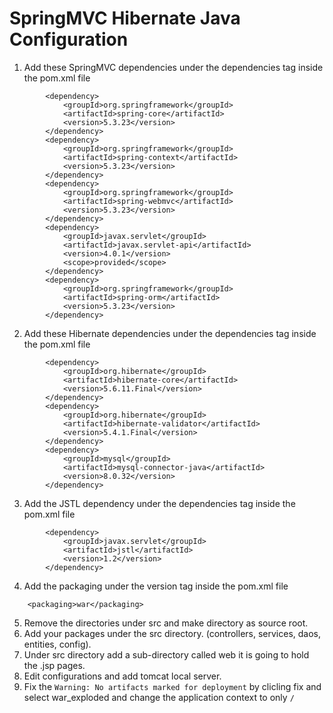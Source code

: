 # SpringMVC Hibernate Java Configuration


1. Add these SpringMVC dependencies under the dependencies tag inside the pom.xml file

```
        <dependency>
            <groupId>org.springframework</groupId>
            <artifactId>spring-core</artifactId>
            <version>5.3.23</version>
        </dependency>
        <dependency>
            <groupId>org.springframework</groupId>
            <artifactId>spring-context</artifactId>
            <version>5.3.23</version>
        </dependency>
        <dependency>
            <groupId>org.springframework</groupId>
            <artifactId>spring-webmvc</artifactId>
            <version>5.3.23</version>
        </dependency>
        <dependency>
            <groupId>javax.servlet</groupId>
            <artifactId>javax.servlet-api</artifactId>
            <version>4.0.1</version>
            <scope>provided</scope>
        </dependency>
        <dependency>
            <groupId>org.springframework</groupId>
            <artifactId>spring-orm</artifactId>
            <version>5.3.23</version>
        </dependency>

```


2. Add these Hibernate dependencies under the dependencies tag inside the pom.xml file

```
        <dependency>
            <groupId>org.hibernate</groupId>
            <artifactId>hibernate-core</artifactId>
            <version>5.6.11.Final</version>
        </dependency>
        <dependency>
            <groupId>org.hibernate</groupId>
            <artifactId>hibernate-validator</artifactId>
            <version>5.4.1.Final</version>
        </dependency>
        <dependency>
            <groupId>mysql</groupId>
            <artifactId>mysql-connector-java</artifactId>
            <version>8.0.32</version>
        </dependency>

```

3. Add the JSTL dependency under the dependencies tag inside the pom.xml file

```
        <dependency>
            <groupId>javax.servlet</groupId>
            <artifactId>jstl</artifactId>
            <version>1.2</version>
        </dependency>
```

4. Add the packaging under the version tag inside the pom.xml file
```
    <packaging>war</packaging>
```
5. Remove the directories under src and make directory as source root.
6. Add your packages under the src directory. (controllers, services, daos, entities, config).
7. Under src directory add a sub-directory called web it is going to hold the .jsp pages.
8. Edit configurations and add tomcat local server.
9. Fix the ```Warning: No artifacts marked for deployment``` by clicling fix and select war_exploded and change the application context to only ```/```


